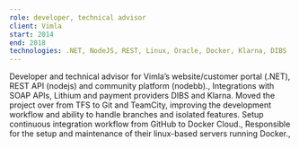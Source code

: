 ```yaml
---
role: developer, technical advisor
client: Vimla
start: 2014
end: 2018
technologies: .NET, NodeJS, REST, Linux, Oracle, Docker, Klarna, DIBS
---
```


Developer and technical advisor for Vimla’s website/customer portal (.NET), REST API (nodejs) and community platform (nodebb).,
Integrations with SOAP APIs, Lithium and payment providers DIBS and Klarna. Moved the project over from TFS to Git and TeamCity, improving the development workflow and ability to handle branches and isolated features. Setup continuous integration workflow from GitHub to Docker Cloud.,
Responsible for the setup and maintenance of their linux-based servers running Docker.,

